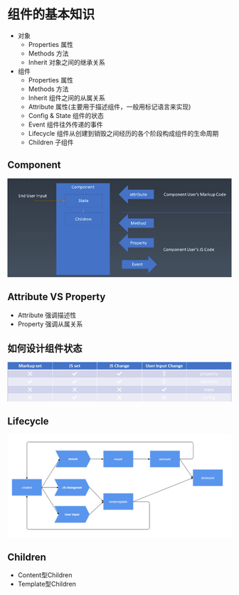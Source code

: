 # 组件的基本知识
* 对象
  * Properties 属性
  * Methods 方法
  * Inherit 对象之间的继承关系
* 组件
  * Properties 属性
  * Methods 方法
  * Inherit 组件之间的从属关系
  * Attribute 属性(主要用于描述组件，一般用标记语言来实现)
  * Config & State 组件的状态
  * Event 组件往外传递的事件
  * Lifecycle 组件从创建到销毁之间经历的各个阶段构成组件的生命周期
  * Children 子组件

## Component
![alt component](./component.png)

## Attribute VS Property
* Attribute 强调描述性
* Property 强调从属关系

## 如何设计组件状态
![alt component status](./status.png)

## Lifecycle
![alt Lifecycle](./lifecycle.png)

## Children
* Content型Children
* Template型Children